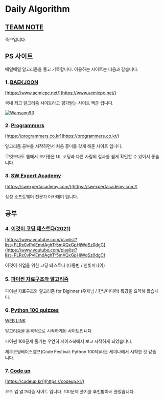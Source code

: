 # Daily Algorithm

## [TEAM NOTE](./Team%20Note/README.md)

족보입니다.

## PS 사이트

매일매일 알고리즘을 풀고 기록합니다. 이용하는 사이트는 다음과 같습니다.

### 1. [BAEKJOON](./BAEKJOON/README.md)

[https://www.acmicpc.net/](https://www.acmicpc.net/)

국내 최고 알고리즘 사이트라고 평가받는 사이트 백준 입니다.

[![Wansang93](http://mazassumnida.wtf/api/generate_badge?boj=wansang93)](https://solved.ac/wansang93)

### 2. [Programmers](./Programmers/README.md)

[https://programmers.co.kr](https://programmers.co.kr/)

알고리즘 공부를 시작하면서 처음 흥미를 갖게 해준 사이트 입니다.

무엇보다도 웹에서 보기좋은 UI, 코딩과 다른 사람의 결과를 쉽게 확인할 수 있어서 좋습니다.

### 3. [SW Expert Academy](./SW%20Expert%20Academy/Python/README.md)

[https://swexpertacademy.com/](https://swexpertacademy.com/)

삼성 소프트웨어 전문가 아카데미 입니다.

## 공부

### 4. [이것이 코딩 테스트다(2021)](./This%20is%20coding%20test/README.md)

[https://www.youtube.com/playlist?list=PLRx0vPvlEmdAghTr5mXQxGpHjWqSz0dgC](https://www.youtube.com/playlist?list=PLRx0vPvlEmdAghTr5mXQxGpHjWqSz0dgC)

이것이 취업을 위한 코딩 테스트다 (나동빈 / 한빛미디어)

### 5. [파이썬 자료구조와 알고리즘](./Algorithm&DataStructure_with_Python/README.md)

파이썬 자료구조와 알고리즘 for Biginner (우재남 / 한빛미디어) 특강을 요약해 봤습니다.

### 6. [Python 100 quizzes](./Python_100_quizzes/README.md)

[WEB LINK](https://www.notion.so/Python-100-6ee1860ce29a41bc8eb6b9cfa7d7f06c)

알고리즘을 본격적으로 시작하게된 사이트입니다.

파이썬 100문제 풀기는 우연히 페이스북에서 보고 시작하게 되었습니다.

제주코딩베이스캠프(Code Festival: Python 100제)라는 세미나에서 시작한 것 같습니다.

### 7. [Code up](./Code%20Up/README.md)

[https://codeup.kr/](https://codeup.kr/)

코드 업 알고리즘 사이트 입니다. 100문제 풀기를 추천받아서 풀었습니다.
